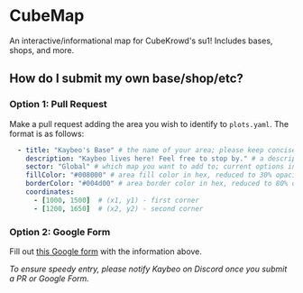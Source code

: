 # CubeMap

An interactive/informational map for CubeKrowd's su1! Includes bases, shops, and more.

## How do I submit my own base/shop/etc?

### Option 1: Pull Request

Make a pull request adding the area you wish to identify to `plots.yaml`. The format is as follows:

```yaml
  - title: "Kaybeo's Base" # the name of your area; please keep concise and distinct
    description: "Kaybeo lives here! Feel free to stop by." # a description of the area; try to keep <500 chars
    sector: "Global" # which map you want to add to; current options include "Global", "Shopping District", and "Spawn"
    fillColor: "#008000" # area fill color in hex, reduced to 30% opacity on the actual map
    borderColor: "#004d00" # area border color in hex, reduced to 80% opacity on the actual map
    coordinates:
      - [1000, 1500]  # (x1, y1) - first corner
      - [1200, 1650]  # (x2, y2) - second corner
```

### Option 2: Google Form

Fill out [this Google form](https://www.example.com) with the information above.

*To ensure speedy entry, please notify Kaybeo on Discord once you submit a PR or Google Form.*
